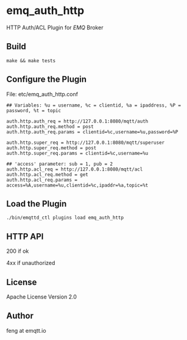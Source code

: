 emq_auth_http
=============

HTTP Auth/ACL Plugin for *EMQ* Broker

Build
-----

```
make && make tests
```

Configure the Plugin
--------------------

File: etc/emq_auth_http.conf

```
## Variables: %u = username, %c = clientid, %a = ipaddress, %P = password, %t = topic

auth.http.auth_req = http://127.0.0.1:8080/mqtt/auth
auth.http.auth_req.method = post
auth.http.auth_req.params = clientid=%c,username=%u,password=%P

auth.http.super_req = http://127.0.0.1:8080/mqtt/superuser
auth.http.super_req.method = post
auth.http.super_req.params = clientid=%c,username=%u

## 'access' parameter: sub = 1, pub = 2
auth.http.acl_req = http://127.0.0.1:8080/mqtt/acl
auth.http.acl_req.method = get
auth.http.acl_req.params = access=%A,username=%u,clientid=%c,ipaddr=%a,topic=%t
```

Load the Plugin
---------------

```
./bin/emqttd_ctl plugins load emq_auth_http
```

HTTP API
--------

200 if ok

4xx if unauthorized

License
-------

Apache License Version 2.0

Author
------

feng at emqtt.io

